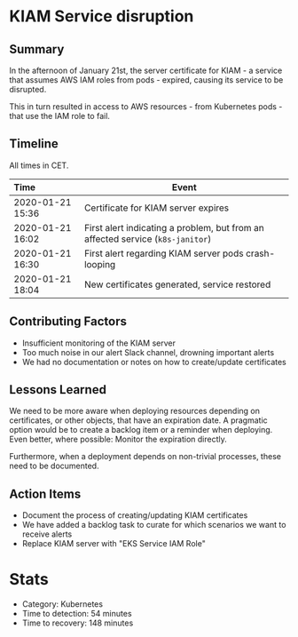 # KIAM Service disruption

## Summary

In the afternoon of January 21st, the server certificate for KIAM - a service that assumes AWS IAM roles from pods - expired, causing its service to be disrupted.

This in turn resulted in access to AWS resources - from Kubernetes pods - that use the IAM role to fail.

## Timeline

All times in CET.

| Time             | Event                                                                          |
| :--------------- | ------------------------------------------------------------------------------ |
| 2020-01-21 15:36 | Certificate for KIAM server expires                                            |
| 2020-01-21 16:02 | First alert indicating a problem, but from an affected service (`k8s-janitor`) |
| 2020-01-21 16:30 | First alert regarding KIAM server pods crash-looping                           |
| 2020-01-21 18:04 | New certificates generated, service restored                                   |

## Contributing Factors

- Insufficient monitoring of the KIAM server
- Too much noise in our alert Slack channel, drowning important alerts
- We had no documentation or notes on how to create/update certificates

## Lessons Learned

We need to be more aware when deploying resources depending on certificates, or other objects, that have an expiration date. A pragmatic option would be to create a backlog item or a reminder when deploying. Even better, where possible: Monitor the expiration directly.

Furthermore, when a deployment depends on non-trivial processes, these need to be documented.

## Action Items

- Document the process of creating/updating KIAM certificates
- We have added a backlog task to curate for which scenarios we want to receive alerts
- Replace KIAM server with "EKS Service IAM Role"

# Stats

- Category: Kubernetes
- Time to detection: 54 minutes
- Time to recovery: 148 minutes
